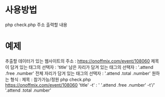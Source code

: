 # 사용방법
php check.php 주소 출력할 내용
  
# 예제
추출할 데이터가 있는 웹사이트의 주소 : https://onoffmix.com/event/108060
제목이 담겨 있는 태그의 선택자 : 'title'
남은 자리가 담겨 있는 태그의 선택자 : '.attend .free .number'
전체 자리가 담겨 있는 태그의 선택자 : '.attend .total .number'
원하는 형식 : 제목 : 참가가능/정원
php check.php https://onoffmix.com/event/108060 'title' -t' : ' '.attend .free .number' -t'/' '.attend .total .number'